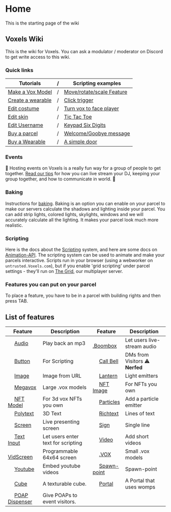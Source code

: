 # Home
This is the starting page of the wiki

## Voxels Wiki

This is the wiki for Voxels. You can ask a modulator / moderator on Discord to get write access to this wiki.

### Quick links

| Tutorials |  / |Scripting examples|
|------|------|------|
|[Make a Vox Model](./Parcels/Make-Vox-Model)|/|[Move/rotate/scale Feature](./Scripting/Examples/Move-rotate-scale-Feature)|
|[Create a wearable](./Player_customization/Create_a_wearable)|/|[Click trigger](./Scripting/Examples/Click-trigger)|
|[Edit costume](./Player_customization/Costume_tab)|/|[Turn vox to face player](./Scripting/Examples/Turn)|
|[Edit skin](./Player_customization/Avatar_skin)|/|[Tic Tac Toe](./Scripting/Examples/TicTacToe)|
|[Edit Username](./Player_customization/Username)|/|[Keypad Six Digits](./Scripting/Examples/keypad_six_digits)|
|[Buy a parcel](./Parcels/Buy-a-parcel)|/|[Welcome/Goobye message](./Scripting/Examples/welcome_message)|
| [Buy a Wearable](./Player_customization/Buy-a-Wearable) |/|[A simple door](./Scripting/Examples/Simple-Door)|

### Events

📅 Hosting events on Voxels is a really fun way for a group of people to get together. [Read our tips](./Events) for how you can live stream your DJ, keeping your group together, and how to communicate in world. 🎉

### Baking

Instructions for [baking](./Parcels/light-map). Baking is an option you can enable on your parcel to make our servers calculate the shadows and lighting inside your parcel. You can add strip lights, colored lights, skylights, windows and we will accurately calculate all the lighting. It makes your parcel look much more realistic.

### Scripting

Here is the docs about the [Scripting](./Scripting/) system, and here are some docs on [Animation-API](./Scripting/Animation-API). The scripting system can be used to animate and make your parcels interactive. Scripts run in your browser (using a webworker on `untrusted.Voxels.com`), but if you enable 'grid scripting' under parcel settings - they'll run on [The Grid](./Scripting/TheGrid), our multiplayer server.


### Features you can put on your parcel
To place a feature, you have to be in a parcel with building rights and then press TAB.
## List of features

| Feature | Description | Feature | Description |
| ------ | ------ | ------ | ------ |
|<img width='16' src='https://www.cryptovoxels.com/icons/audio.png' />  [Audio](./features/audio) | Play back an mp3 | <img width='16' src='https://www.cryptovoxels.com/icons/audio.png' /> [.Boombox](./features/boombox) |Let users live-stream audio|
|<img width='16' src='https://www.cryptovoxels.com/icons/button.png' /> [Button](./features/button)| For Scripting | <img width='16' src='https://www.cryptovoxels.com/icons/call-bell.png' /> [Call Bell](./features/call-bell) |DMs from Visitors :warning: **Nerfed**|
|<img width='16' src='https://www.cryptovoxels.com/icons/image.png' />  [Image](./features/image)| Image from URL | <img width='16' src='https://www.cryptovoxels.com/icons/lantern.png' />  [Lantern](./features/lantern) | Light emitters |
|<img width='16' src='https://www.cryptovoxels.com/icons/megavox.png' /> [Megavox](./features/megavox)| Large .vox models | <img width='16' src='https://www.cryptovoxels.com/icons/nft-image.png'  /> [NFT Image](./features/nft-image) | For NFTs you own |
<img width='16' src='https://www.cryptovoxels.com/icons/nft-model.png'  /> [NFT Model](./features/nft-model) | For 3d vox NFTs you own |<img width='16' src='https://www.cryptovoxels.com/icons/particle.png'  /> [Particles](./features/particles)| Add a particle emitter |
|<img width='16' src='//www.cryptovoxels.com/icons/polytext.png' /> [Polytext](./features/polytext)| 3D Text | <img width='16' src='//www.cryptovoxels.com/icons/richtext.png' /> [Richtext](./features/richtext)| Lines of text |
|<img width='16' src='//www.cryptovoxels.com/icons/screen.png' /> [Screen](./features/screen)|Live presenting screen| <img width='16' src='//www.cryptovoxels.com/icons/sign.png' /> [Sign](./features/sign)|Single line|
|<img width='16' src='//www.cryptovoxels.com/icons/text-input.png' />  [Text Input](./features/text-input)|Let users enter text for scripting|<img width='16' src='//www.cryptovoxels.com/icons/video.png' /> [Video](./features/video)|Add short videos|
|<img width='16' src='//www.cryptovoxels.com/icons/vid-screen.png' /> [VidScreen](./features/vid-screen)|Programmable 64x64 screen|<img width='16' src='//www.cryptovoxels.com/icons/vox-model.png' /> [.VOX](./features/vox-model)|Small .vox models|
|<img width='16' src='//www.cryptovoxels.com/icons/youtube.png' /> [Youtube](./features/youtube)|Embed youtube videos|<img width='16' src='//www.cryptovoxels.com/icons/zen-icon.png' /> [Spawn-point](./features/spawn-point)|Spawn-point|
<img width='16' src='https://www.cryptovoxels.com/icons/cube.png' /> [Cube](./features/cube) |A texturable cube. |<img width='16' src='https://www.cryptovoxels.com/icons/portal.png' /> [Portal](./features/portal) |A Portal that uses womps
<img width='16' src='https://www.cryptovoxels.com/icons/poap.png' /> [POAP Dispenser](./features/POAP-Dispenser) |Give POAPs to event visitors. |








